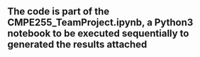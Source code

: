 ## The code is part of the CMPE255_TeamProject.ipynb, a Python3 notebook to be executed sequentially to generated the results attached 